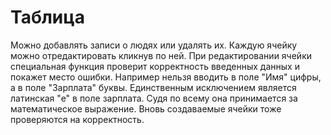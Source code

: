 # Таблица

Можно добавлять записи о людях или удалять их.
Каждую ячейку можно отредактировать кликнув по ней.
При редактировании ячейки специальная функция проверит корректность введенных данных и покажет место ошибки. Например нельзя вводить в поле "Имя" цифры, а в поле "Зарплата" буквы.
Единственным исключением является латинская "е" в поле зарплата. Судя по всему она принимается за математическое выражение.
Вновь создаваемые ячейки тоже проверяются на корректность.
